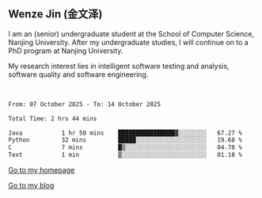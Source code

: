## Wenze Jin (金文泽)

I am an (senior) undergraduate student at the School of Computer Science, Nanjing University.
After my undergraduate studies, I will continue on to a PhD program at Nanjing University.  

My research interest lies in intelligent software testing and analysis, software quality and software engineering.

<br>  

<!--START_SECTION:waka-->

```txt
From: 07 October 2025 - To: 14 October 2025

Total Time: 2 hrs 44 mins

Java           1 hr 50 mins    ████████████████▓░░░░░░░░   67.27 %
Python         32 mins         █████░░░░░░░░░░░░░░░░░░░░   19.68 %
C              7 mins          █▒░░░░░░░░░░░░░░░░░░░░░░░   04.78 %
Text           1 min           ▒░░░░░░░░░░░░░░░░░░░░░░░░   01.18 %
```

<!--END_SECTION:waka-->

[Go to my homepage](https://wenzejin.github.io)

[Go to my blog](https://wenzejin.notion.site/blogs)
